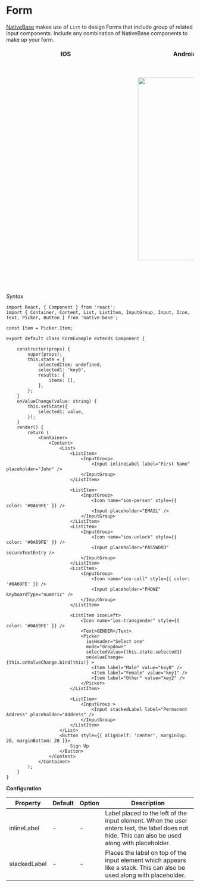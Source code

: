 # Form

[NativeBase](http://nativebase.io/) makes use of <code>List</code> to design Forms that include group of related input components. Include any combination of NativeBase components to make up your form.

<table>
  <thead>
    <tr style="border-style: hidden">
      <th style="border-style: hidden; padding-right: 34px;">IOS</th>
      <th style="padding-right: 140px;">Android</th>
    </tr>
  </thead>
  <thead>
    <tr style="border-style: hidden">
      <th style="border-style: hidden"><div style="background: url(../assets/iphone.png) no-repeat; padding: 63px 20px 100px 18px; width: 292px"><img src="https://raw.githubusercontent.com/GeekyAnts/NativeBase-KitchenSink/0.5.13/Screenshots/iOS/form.png" alt="" /></div></th>
      <th><div style="background: url(../assets/android.png) no-repeat; padding: 45px 118px 68px 0px; background-size: 292px 576px;"><img height="490" width="266" src="https://raw.githubusercontent.com/GeekyAnts/NativeBase-KitchenSink/0.5.13/Screenshots/android/form.png" alt="" /></div></th>
    </tr>
  </thead>
</table>

*Syntax*

<pre class="line-numbers"><code class="language-jsx">import React, { Component } from 'react';
import { Container, Content, List, ListItem, InputGroup, Input, Icon, Text, Picker, Button } from 'native-base';
​
const Item = Picker.Item;

export default class FormExample extends Component {

    constructor(props) {
        super(props);
        this.state = {
            selectedItem: undefined,
            selected1: 'key0',
            results: {
                items: [],
            },
        };
    }
    onValueChange(value: string) {
        this.setState({
            selected1: value,
        });
    }
    render() {
        return (
            &lt;Container>
                &lt;Content>
                    &lt;List>
                        &lt;ListItem>
                            &lt;InputGroup>
                                &lt;Input inlineLabel label="First Name" placeholder="John" />
                            &lt;/InputGroup>
                        &lt;/ListItem>

                        &lt;ListItem>
                            &lt;InputGroup>
                                &lt;Icon name="ios-person" style=&#123;{ color: '#0A69FE' }} />
                                &lt;Input placeholder="EMAIL" />
                            &lt;/InputGroup>
                        &lt;/ListItem>
                        &lt;ListItem>
                            &lt;InputGroup>
                                &lt;Icon name="ios-unlock" style=&#123;{ color: '#0A69FE' }} />
                                &lt;Input placeholder="PASSWORD" secureTextEntry />
                            &lt;/InputGroup>
                        &lt;/ListItem>
                        &lt;ListItem>
                            &lt;InputGroup>
                                &lt;Icon name="ios-call" style=&#123;{ color: '#0A69FE' }} />
                                &lt;Input placeholder="PHONE" keyboardType="numeric" />
                            &lt;/InputGroup>
                        &lt;/ListItem>

                        &lt;ListItem iconLeft>
                            &lt;Icon name="ios-transgender" style=&#123;{ color: '#0A69FE' }} />
                            &lt;Text>GENDER&lt;/Text>
                            &lt;Picker
                              iosHeader="Select one"
                              mode="dropdown"
                              selectedValue={this.state.selected1}
                              onValueChange={this.onValueChange.bind(this)} >
                                &lt;Item label="Male" value="key0" />
                                &lt;Item label="Female" value="key1" />
                                &lt;Item label="Other" value="key2" />
                            &lt;/Picker>
                        &lt;/ListItem>

                        &lt;ListItem>
                            &lt;InputGroup >
                                &lt;Input stackedLabel label="Permanent Address" placeholder="Address" />
                            &lt;/InputGroup>
                        &lt;/ListItem>
                    &lt;/List>
                    &lt;Button style=&#123;{ alignSelf: 'center', marginTop: 20, marginBottom: 20 }}>
                        Sign Up
                    &lt;/Button>
                &lt;/Content>
            &lt;/Container>
        );
    }
}</code></pre>

**Configuration**

<table class = "table table-bordered">
        <thead>
            <tr>
                <th>Property</th>
                <th>Default</th>
                <th>Option</th>
                <th width="50%">
                    Description
                </th>
            </tr>
        </thead>
        <tbody>
            <tr>
                <td>inlineLabel</td>
                <td> - </td>
                <td> - </td>
                <td>
                    Label placed to the left of the input element. When the user enters text, the label does not hide. This can also be used along with placeholder.
                </td>
            </tr>
            <tr>
                <td>stackedLabel</td>
                <td> - </td>
                <td> - </td>
                <td>
                    Places the label on top of the input element which appears like a stack. This can also be used along with placeholder.
                </td>
            </tr>
        </tbody>
    </table>
